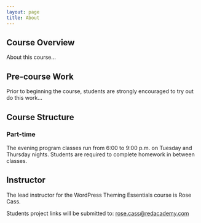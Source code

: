 ```yaml
---
layout: page
title: About
---
```


## Course Overview

About this course...

## Pre-course Work

Prior to beginning the course, students are strongly encouraged to try out do this work...

## Course Structure

### Part-time

The evening program classes run from 6:00 to 9:00 p.m. on Tuesday and Thursday nights. Students are required to complete homework in between classes.

## Instructor

The lead instructor for the WordPress Theming Essentials course is Rose Cass.

Students project links will be submitted to: [rose.cass@redacademy.com](mailto:rose.cass@redacademy.com)
